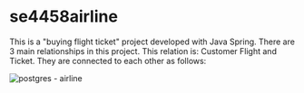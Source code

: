 # se4458airline
This is a "buying flight ticket" project developed with Java Spring.
There are 3 main relationships in this project.
This relation is: Customer Flight and Ticket.
They are connected to each other as follows:

![postgres - airline](https://github.com/eylulozatman/se4458airline/assets/74192529/eff81d83-398e-4d81-9465-6845dc3bf8e1)
